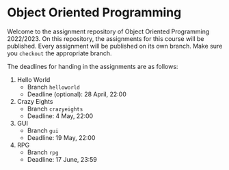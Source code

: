 # Object Oriented Programming

Welcome to the assignment repository of Object Oriented Programming 2022/2023. On this repository, the assignments for this course will be published. Every assignment will be published on its own branch. Make sure you `checkout` the appropriate branch.

The deadlines for handing in the assignments are as follows:

1. Hello World
    - Branch `helloworld`
	- Deadline (optional): 28 April, 22:00
2. Crazy Eights
	- Branch `crazyeights`
	- Deadline: 4 May, 22:00
3. GUI
	- Branch `gui`
	- Deadline: 19 May, 22:00
4. RPG
	- Branch `rpg`
	- Deadline: 17 June, 23:59
